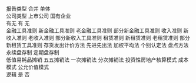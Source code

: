 
报告类型	合并	单体	
公司类型	上市公司	国有企业	
有无	有	无	
金融工具准则	新金融工具准则	老金融工具准则	部分新金融工具准则
收入准则	新收入准则	老收入准则	部分新收入工具准则
租赁准则	新租赁准则	老租赁准则	部分新租赁工具准则
存货发出计价方法	先进先出法	加权平均法	个别认定法
盘点方法	永续盘存制	定期盘存制	
低值易耗品摊销	五五摊销法	一次摊销法	分次摊销法
投资性房地产核算模式	成本模式	公允价值模式	
逻辑	是	否	
